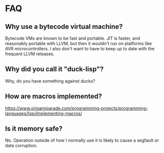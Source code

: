 # FAQ

## Why use a bytecode virtual machine?

Bytecode VMs are known to be fast and portable. JIT is faster, and reasonably portable with LLVM, but then it wouldn't run on platforms like AVR microcontrollers. I also don't want to have to keep up to date with the frequent LLVM releases.

## Why did you call it "duck-lisp"?

Why, do you have something against ducks?

## How are macros implemented?

https://www.origamiparade.com/programming-projects/programming-languages/lisp/implementing-macros/

## Is it memory safe?

No. Operation outside of how I normally use it is likely to cause a segfault or data corruption.
